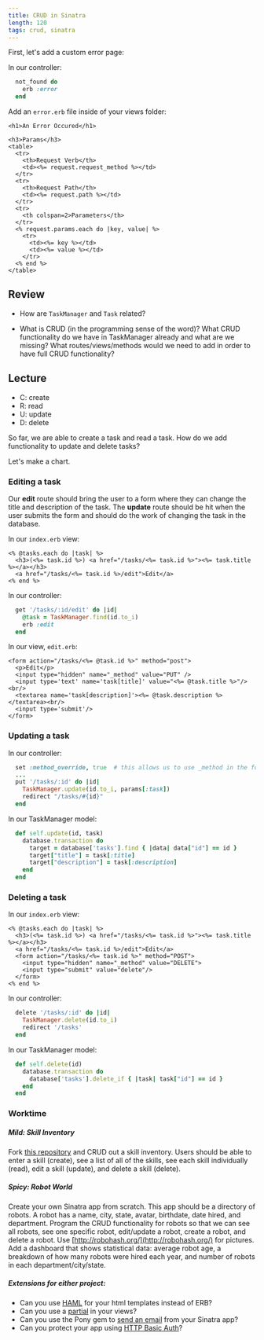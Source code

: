 ```yaml
---
title: CRUD in Sinatra
length: 120
tags: crud, sinatra
---
```


First, let's add a custom error page:

In our controller:

```ruby
  not_found do
    erb :error
  end
```

Add an `error.erb` file inside of your views folder:

```erb
<h1>An Error Occured</h1>

<h3>Params</h3>
<table>
  <tr>
    <th>Request Verb</th>
    <td><%= request.request_method %></td>
  </tr>
  <tr>
    <th>Request Path</th>
    <td><%= request.path %></td>
  </tr>
  <tr>
    <th colspan=2>Parameters</th>
  </tr>
  <% request.params.each do |key, value| %>
    <tr>
      <td><%= key %></td>
      <td><%= value %></td>
    </tr>
  <% end %>
</table>
```

## Review

* How are `TaskManager` and `Task` related? 

* What is CRUD (in the programming sense of the word)? What CRUD functionality do we have in TaskManager already and what are we missing? What routes/views/methods would we need to add in order to have full CRUD functionality?

## Lecture

* C: create
* R: read
* U: update
* D: delete

So far, we are able to create a task and read a task. How do we add functionality to update and delete tasks? 

Let's make a chart.

### Editing a task

Our **edit** route should bring the user to a form where they can change the title and description of the task. The **update** route should be hit when the user submits the form and should do the work of changing the task in the database. 

In our `index.erb` view:

```erb
<% @tasks.each do |task| %>
  <h3>(<%= task.id %>) <a href="/tasks/<%= task.id %>"><%= task.title %></a></h3>
  <a href="/tasks/<%= task.id %>/edit">Edit</a>
<% end %>
```

In our controller:

```ruby
  get '/tasks/:id/edit' do |id|
    @task = TaskManager.find(id.to_i)
    erb :edit
  end
```
In our view, `edit.erb`:

```erb
<form action="/tasks/<%= @task.id %>" method="post">
  <p>Edit</p>
  <input type="hidden" name="_method" value="PUT" />
  <input type='text' name='task[title]' value="<%= @task.title %>"/><br/>
  <textarea name='task[description]'><%= @task.description %></textarea><br/>
  <input type='submit'/>
</form>
```

### Updating a task

In our controller: 

```ruby
  set :method_override, true  # this allows us to use _method in the form
  ...
  put '/tasks/:id' do |id|
    TaskManager.update(id.to_i, params[:task])
    redirect "/tasks/#{id}"
  end
```

In our TaskManager model:

```ruby
  def self.update(id, task)
    database.transaction do
      target = database['tasks'].find { |data| data["id"] == id }
      target["title"] = task[:title]
      target["description"] = task[:description]
    end
  end
```

### Deleting a task

In our `index.erb` view:

```erb
<% @tasks.each do |task| %>
  <h3>(<%= task.id %>) <a href="/tasks/<%= task.id %>"><%= task.title %></a></h3>
  <a href="/tasks/<%= task.id %>/edit">Edit</a>
  <form action="/tasks/<%= task.id %>" method="POST">
    <input type="hidden" name="_method" value="DELETE">
    <input type="submit" value="delete"/>
  </form>
<% end %>
```

In our controller:

```ruby
  delete '/tasks/:id' do |id|
    TaskManager.delete(id.to_i)
    redirect '/tasks'
  end
```

In our TaskManager model:

```ruby
  def self.delete(id)
    database.transaction do
      database['tasks'].delete_if { |task| task["id"] == id }
    end
  end
```

### Worktime

##### Mild: Skill Inventory

Fork [this repository](https://github.com/turingschool-examples/skill-inventory-crud) and CRUD out a skill inventory. Users should be able to enter a skill (create), see a list of all of the skills, see each skill individually (read), edit a skill (update), and delete a skill (delete). 

##### Spicy: Robot World

Create your own Sinatra app from scratch. This app should be a directory of robots. A robot has a name, city, state, avatar, birthdate, date hired, and department. Program the CRUD functionality for robots so that we can see all robots, see one specific robot, edit/update a robot, create a robot, and delete a robot. Use [http://robohash.org/](http://robohash.org/) for pictures. Add a dashboard that shows statistical data: average robot age, a breakdown of how many robots were hired each year, and number of robots in each department/city/state.  

##### Extensions for either project:

* Can you use [HAML](http://haml.info/) for your html templates instead of ERB?
* Can you use a [partial](http://www.sinatrarb.com/faq.html#partials) in your views?
* Can you use the Pony gem to [send an email](http://www.sinatrarb.com/faq.html#email) from your Sinatra app? 
* Can you protect your app using [HTTP Basic Auth](http://www.sinatrarb.com/faq.html#auth)? 
